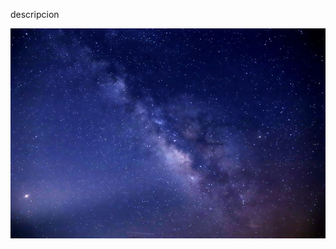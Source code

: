 descripcion 

![Logo](https://github.com/Edwin-Lines/Project-Cosmos/blob/main/Resources/Images/ProjectCosmos_LogoAlfa.jpg)
